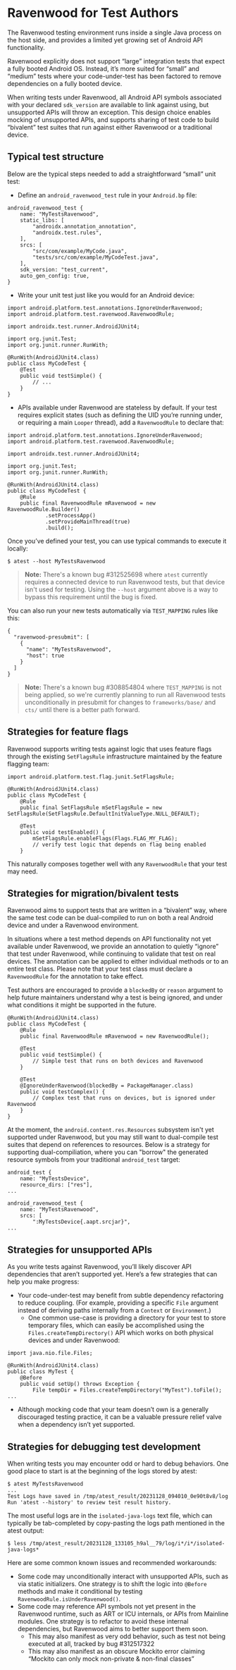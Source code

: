 # Ravenwood for Test Authors

The Ravenwood testing environment runs inside a single Java process on the host side, and provides a limited yet growing set of Android API functionality.

Ravenwood explicitly does not support “large” integration tests that expect a fully booted Android OS.  Instead, it’s more suited for “small” and “medium” tests where your code-under-test has been factored to remove dependencies on a fully booted device.

When writing tests under Ravenwood, all Android API symbols associated with your declared `sdk_version` are available to link against using, but unsupported APIs will throw an exception.  This design choice enables mocking of unsupported APIs, and supports sharing of test code to build “bivalent” test suites that run against either Ravenwood or a traditional device.

## Typical test structure

Below are the typical steps needed to add a straightforward “small” unit test:

* Define an `android_ravenwood_test` rule in your `Android.bp` file:

```
android_ravenwood_test {
    name: "MyTestsRavenwood",
    static_libs: [
        "androidx.annotation_annotation",
        "androidx.test.rules",
    ],
    srcs: [
        "src/com/example/MyCode.java",
        "tests/src/com/example/MyCodeTest.java",
    ],
    sdk_version: "test_current",
    auto_gen_config: true,
}
```

* Write your unit test just like you would for an Android device:

```
import android.platform.test.annotations.IgnoreUnderRavenwood;
import android.platform.test.ravenwood.RavenwoodRule;

import androidx.test.runner.AndroidJUnit4;

import org.junit.Test;
import org.junit.runner.RunWith;

@RunWith(AndroidJUnit4.class)
public class MyCodeTest {
    @Test
    public void testSimple() {
        // ...
    }
}
```

* APIs available under Ravenwood are stateless by default.  If your test requires explicit states (such as defining the UID you’re running under, or requiring a main `Looper` thread), add a `RavenwoodRule` to declare that:

```
import android.platform.test.annotations.IgnoreUnderRavenwood;
import android.platform.test.ravenwood.RavenwoodRule;

import androidx.test.runner.AndroidJUnit4;

import org.junit.Test;
import org.junit.runner.RunWith;

@RunWith(AndroidJUnit4.class)
public class MyCodeTest {
    @Rule
    public final RavenwoodRule mRavenwood = new RavenwoodRule.Builder()
            .setProcessApp()
            .setProvideMainThread(true)
            .build();
```

Once you’ve defined your test, you can use typical commands to execute it locally:

```
$ atest --host MyTestsRavenwood
```

> **Note:** There's a known bug #312525698 where `atest` currently requires a connected device to run Ravenwood tests, but that device isn't used for testing. Using the `--host` argument above is a way to bypass this requirement until the bug is fixed.

You can also run your new tests automatically via `TEST_MAPPING` rules like this:

```
{
  "ravenwood-presubmit": [
    {
      "name": "MyTestsRavenwood",
      "host": true
    }
  ]
}
```

> **Note:** There's a known bug #308854804 where `TEST_MAPPING` is not being applied, so we're currently planning to run all Ravenwood tests unconditionally in presubmit for changes to `frameworks/base/` and `cts/` until there is a better path forward.

## Strategies for feature flags

Ravenwood supports writing tests against logic that uses feature flags through the existing `SetFlagsRule` infrastructure maintained by the feature flagging team:

```
import android.platform.test.flag.junit.SetFlagsRule;

@RunWith(AndroidJUnit4.class)
public class MyCodeTest {
    @Rule
    public final SetFlagsRule mSetFlagsRule = new SetFlagsRule(SetFlagsRule.DefaultInitValueType.NULL_DEFAULT);

    @Test
    public void testEnabled() {
        mSetFlagsRule.enableFlags(Flags.FLAG_MY_FLAG);
        // verify test logic that depends on flag being enabled
    }
```

This naturally composes together well with any `RavenwoodRule` that your test may need.

## Strategies for migration/bivalent tests

Ravenwood aims to support tests that are written in a “bivalent” way, where the same test code can be dual-compiled to run on both a real Android device and under a Ravenwood environment.

In situations where a test method depends on API functionality not yet available under Ravenwood, we provide an annotation to quietly “ignore” that test under Ravenwood, while continuing to validate that test on real devices.  The annotation can be applied to either individual methods or to an entire test class.  Please note that your test class must declare a `RavenwoodRule` for the annotation to take effect.

Test authors are encouraged to provide a `blockedBy` or `reason` argument to help future maintainers understand why a test is being ignored, and under what conditions it might be supported in the future.

```
@RunWith(AndroidJUnit4.class)
public class MyCodeTest {
    @Rule
    public final RavenwoodRule mRavenwood = new RavenwoodRule();

    @Test
    public void testSimple() {
        // Simple test that runs on both devices and Ravenwood
    }

    @Test
    @IgnoreUnderRavenwood(blockedBy = PackageManager.class)
    public void testComplex() {
        // Complex test that runs on devices, but is ignored under Ravenwood
    }
}
```

At the moment, the `android.content.res.Resources` subsystem isn't yet supported under Ravenwood, but you may still want to dual-compile test suites that depend on references to resources.  Below is a strategy for supporting dual-compiliation, where you can "borrow" the generated resource symbols from your traditional `android_test` target:

```
android_test {
    name: "MyTestsDevice",
    resource_dirs: ["res"],
...

android_ravenwood_test {
    name: "MyTestsRavenwood",
    srcs: [
        ":MyTestsDevice{.aapt.srcjar}",
...
```

## Strategies for unsupported APIs

As you write tests against Ravenwood, you’ll likely discover API dependencies that aren’t supported yet.  Here’s a few strategies that can help you make progress:

* Your code-under-test may benefit from subtle dependency refactoring to reduce coupling.  (For example, providing a specific `File` argument instead of deriving paths internally from a `Context` or `Environment`.)
    * One common use-case is providing a directory for your test to store temporary files, which can easily be accomplished using the `Files.createTempDirectory()` API which works on both physical devices and under Ravenwood:

```
import java.nio.file.Files;

@RunWith(AndroidJUnit4.class)
public class MyTest {
    @Before
    public void setUp() throws Exception {
        File tempDir = Files.createTempDirectory("MyTest").toFile();
...
```

* Although mocking code that your team doesn’t own is a generally discouraged testing practice, it can be a valuable pressure relief valve when a dependency isn’t yet supported.

## Strategies for debugging test development

When writing tests you may encounter odd or hard to debug behaviors.  One good place to start is at the beginning of the logs stored by atest:

```
$ atest MyTestsRavenwood
...
Test Logs have saved in /tmp/atest_result/20231128_094010_0e90t8v8/log
Run 'atest --history' to review test result history.
```

The most useful logs are in the `isolated-java-logs` text file, which can typically be tab-completed by copy-pasting the logs path mentioned in the atest output:

```
$ less /tmp/atest_result/20231128_133105_h9al__79/log/i*/i*/isolated-java-logs*
```

Here are some common known issues and recommended workarounds:

* Some code may unconditionally interact with unsupported APIs, such as via static initializers.  One strategy is to shift the logic into `@Before` methods and make it conditional by testing `RavenwoodRule.isUnderRavenwood()`.
* Some code may reference API symbols not yet present in the Ravenwood runtime, such as ART or ICU internals, or APIs from Mainline modules.  One strategy is to refactor to avoid these internal dependencies, but Ravenwood aims to better support them soon.
    * This may also manifest as very odd behavior, such as test not being executed at all, tracked by bug #312517322
    * This may also manifest as an obscure Mockito error claiming “Mockito can only mock non-private & non-final classes”
